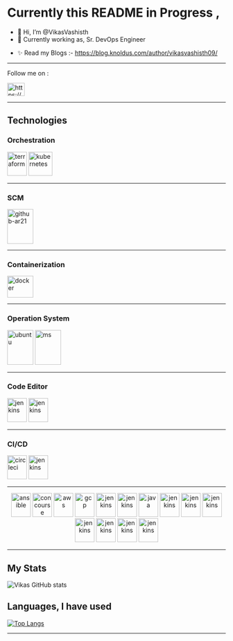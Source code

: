 # Currently this README in Progress , 

- 👋 Hi, I’m @VikasVashisth
- 👀 Currently working as, Sr. DevOps Engineer

 <!-- , <img src="URL_of_DevOps_logo.svg" alt="devops" width="25" height="20"/> -->

- ✨ Read my Blogs :- https://blog.knoldus.com/author/vikasvashisth09/



---
<p align="left">
Follow me on :

<a href="https://linkedin.com/in/vikas-vashisth-v09" target="blank"><img align="center" src="https://www.vectorlogo.zone/logos/linkedin/linkedin-icon.svg" alt="https://www.linkedin.com/in/vikas-vashisth-v09" height="30" width="40" /></a>



</p>


---
## Technologies

### Orchestration 

<img src="https://www.vectorlogo.zone/logos/terraformio/terraformio-icon.svg" alt="terraform" width="45" height="55"/>
<img src="https://www.vectorlogo.zone/logos/kubernetes/kubernetes-icon.svg" alt="kubernetes" width="55" height="55"/>

---
### SCM

<img src="https://www.vectorlogo.zone/logos/github/github-icon.svg" alt="github-ar21" width="60" height="80"/>
    
---

### Containerization

<img src="https://www.vectorlogo.zone/logos/docker/docker-icon.svg" alt="docker" width="60" height="50"/>

---
### Operation System

<img src="https://www.vectorlogo.zone/logos/ubuntu/ubuntu-icon.svg" alt="ubuntu" width="60" height="80"/>  
<img src="https://www.vectorlogo.zone/logos/microsoft/microsoft-icon.svg" alt="ms" width="60" height="80"/>

---

### Code Editor

<img src="https://www.vectorlogo.zone/logos/visualstudio_code/visualstudio_code-icon.svg" alt="jenkins" width="45" height="55"/>   
<img src="https://www.vectorlogo.zone/logos/vim/vim-icon.svg" alt="jenkins" width="45" height="55"/>


---

### CI/CD

<img src="https://www.vectorlogo.zone/logos/circleci/circleci-icon.svg" alt="circleci" width="45" height="55"/>
<img src="https://www.vectorlogo.zone/logos/jenkins/jenkins-icon.svg" alt="jenkins" width="45" height="55"/>


---

<p align="center">
      <img src="https://www.vectorlogo.zone/logos/ansible/ansible-icon.svg" alt="ansible" width="45" height="55"/>
      <img src="https://www.vectorlogo.zone/logos/concourse-ci/concourse-ci-icon.svg" alt="concourse" width="45" height="55"/>
      <img src="https://www.vectorlogo.zone/logos/amazon_aws/amazon_aws-icon.svg" alt="aws" width="45" height="55"/>
      <img src="https://www.vectorlogo.zone/logos/google_cloud/google_cloud-icon.svg" alt="gcp" width="45" height="55"/>
      <img src="https://www.vectorlogo.zone/logos/apache_kafka/apache_kafka-icon.svg" alt="jenkins" width="45" height="55"/> 
      <img src="https://www.vectorlogo.zone/logos/git-scm/git-scm-icon.svg" alt="jenkins" width="45" height="55"/>
      <img src="https://www.vectorlogo.zone/logos/java/java-icon.svg" alt="java" width="45" height="55"/>
      <img src="https://www.vectorlogo.zone/logos/github/github-icon.svg" alt="jenkins" width="45" height="55"/>
      <img src="https://www.vectorlogo.zone/logos/linkedin/linkedin-icon.svg" alt="jenkins" width="45" height="55"/>
      <img src="https://www.vectorlogo.zone/logos/acer/acer-ar21.svg" alt="jenkins" width="45" height="55"/>
      <img src="https://www.vectorlogo.zone/logos/amazon_aws/amazon_aws-icon.svg" alt="jenkins" width="45" height="55"/>
      <img src="https://www.vectorlogo.zone/logos/apache/apache-icon.svg" alt="jenkins" width="45" height="55"/>
      <img src="https://www.vectorlogo.zone/logos/android/android-icon.svg" alt="jenkins" width="45" height="55"/>
      <img src="https://www.vectorlogo.zone/logos/w3_css/w3_css-icon.svg" alt="jenkins" width="45" height="55"/>

</p>


---
## My Stats

![Vikas GitHub stats](https://github-readme-stats.vercel.app/api?username=VikasVashisth&show_icons=true&theme=highcontrast)


## Languages, I have used

[![Top Langs](https://github-readme-stats.vercel.app/api/top-langs/?username=VikasVashisth&layout=compact)](https://github.com/VikasVashisth/github-readme-stats)

---
<!---
VikasVashisth/VikasVashisth is a ✨ special ✨ repository because its `README.md` (this file) appears on your GitHub profile.
You can click the Preview link to take a look at your changes.
--->
